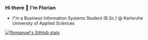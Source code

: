 ### Hi there 👋 I'm Florian

- I"m a Business Information Systems Student (B.Sc.) @ Karlsruhe University of Applied Sciences

[![flomanuel's GitHub stats](https://github-readme-stats.vercel.app/api?username=flomanuel&theme=transparent)](https://github.com/anuraghazra/github-readme-stats)

<!--
**flomanuel/flomanuel** is a ✨ _special_ ✨ repository because its `README.md` (this file) appears on your GitHub profile.

Here are some ideas to get you started:

- 🔭 I’m currently working on ...
- 🌱 I’m currently learning ...
- 👯 I’m looking to collaborate on ...
- 🤔 I’m looking for help with ...
- 💬 Ask me about ...
- 📫 How to reach me: ...
- 😄 Pronouns: ...
- ⚡ Fun fact: ...
-->
